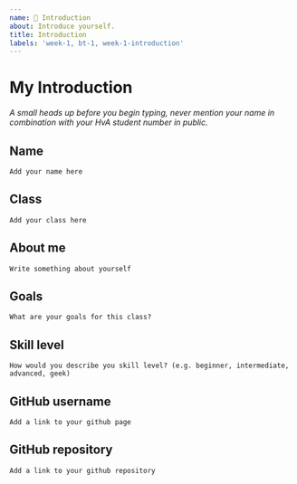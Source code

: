```yaml
---
name: 👋 Introduction
about: Introduce yourself.
title: Introduction
labels: 'week-1, bt-1, week-1-introduction'
---
```


# My Introduction

*A small heads up before you begin typing, never mention your name in combination with your HvA student number in public.*

## Name
`Add your name here`

## Class
`Add your class here`

## About me
`Write something about yourself`

## Goals
`What are your goals for this class?`

## Skill level
`How would you describe you skill level? (e.g. beginner, intermediate, advanced, geek)`

## GitHub username
`Add a link to your github page`

## GitHub repository
`Add a link to your github repository`
